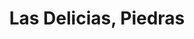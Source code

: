 ---
title: Las Delicias, Piedras
nombre_comunidad: Las Delicias, Piedras
municipio: Tarazá
departamento: Antioquia
descripcion: >-
  Las Delicias Piedras se encuentra ubicada en la llamada troncal de occidente a
  cinco minutos del Municipio de Tarazá. 

  Una parte de a población vive en en centro poblado y otras al borde de
  carretera.  A pesar de ello, logran llegar a las familias que no estan en el
  centro poblado con información e involucran a los habitantes en diferentes
  iniciativas de la junta. Esto evidencia que hay un nivel de cohesión
  comunitaria significativo, en tanto, promueven el sentido de pertenencia con
  la vereda. 

  La pandemia del covid-19 y las contingencias ocasionadas por la hidroeléctrica
  han afectado a la población en general dando lugar a la zozobra. 
num_personas: 1000
num_familias: 200
min_distancia_casco_urbano: 10
km_distancia_casco_urbano: 5
vias_acceso: >-
  Vía terrestre de Medellín, por la vía a la costa Atlántica, a 10 minutos antes
  de casco urbano de Tarazá. La caseta comunal se encuentra  a 3 minutos de la
  troncal. 
infraestructura_comunitaria:
  - |-
    * Caseta comunitaria
     * Parroquia
     * Institución educativa  de preescolar  hasta 10° (300 estudiantes aproximadamente) y jornadas sabatinas
    * Puesto de salud (médico va cada 15 días)
    * Cancha  futbol
    * Lugares turísticos
notas_infraestructura_comunitaria: null
liderazgo_comunidad:
  - >-
    Es una comunidad con liderazgo importantes.

    Liderazgo tradicional:  este tipo de líder guía a las personas a realizar
    tareas para las cuales ellas mismas no harían por cuenta propia
  - ' por ejemplo: participar en actividades'
  - >2-
     gestionar espacios y recursos.
    Liderazgo de mujeres: se identificaron mujeres de la comunidad que trabajan
    o han realizado acciones para fortalecer el bienestar comunitario
  - |2-
     es el caso de expresidentas de la JAC de los barrios y la actual líder encargada del adulto mayor. También en este rol esta la cacica del resguardo indígena y la presidenta del concejo comunitario.
    Existen liderazgos masculinos como el presidente de JAC
  - >2-
     secretarios y sabios del resguardo indígena.
    Con respecto a los jóvenes existe un líder comunitario encargado del trabajo
    con esta población.
inclusion_diversidad_genero: >-
  Población multicultural donde se evidencian relaciones interétnicas,. En el
  mismo territorio confluye población afrodescendiente, población indígena Zenú
  y población campesina.

  Se evidencia una población joven activa organizada y con capacidad de
  autogestión.

  Las mujeres se destacan por agruparse en asociaciones productivas y que van en
  linea de la seguridad alimentaria y el cuidado del territorio.
comentarios_conectividad: |-
  Acceso las señales de todos los operadores. 
  Internet en  la Institución Educativa.
punto_SOLE: Caseta Comunal
comentarios_punto_SOLE: []
ppales_actividades_economicas_vocacion_productiva:
  - Su economía está basada en la agricultura
  - ' ganadería'
  - ' minería'
  - ' especies menores (avicultura) y piscicultura.'
comentarios_ppales_actividades_economicas_vocacion_productiva: null
comunidad_sostenible_uso_suelo: Suelo con vocación agropecuaria y minería.
org_con_proyeccion: []
servicios_publicos_comunidades_focalizadas: []
comunidades_focalizadas_educacion_infraestructura_educativa: []
comunidades_focalizadas_practicas_organizativas: []
conectividad_minima: Regular
iniciativas_priorizadas: []
org_focalizada: []
riesgo: null
otros_programas_USAID:
  - Programa Jovenes resilientes ACDIVOCA
alianzas_colaboradores: []
posibilidad_iniciativas_conjuntas_aliados_2: []
actividades_ocio:
  - Torneos de futbol
  - ' fiestas patronales Perpetuó Socorro'
  - ' Virgen del Carmen'
  - ' San Isidro'
  - ' fiesta popular'
  - ' herencia paisa.'
medios_comunicacion_narrativas_locales:
  - Cáceres Stereo
  - " Radio \t\nRed de comunicaciones Bajo Cauca- Semillero El Jardín\t"
num_visitas_realizadas: null
num_diagnosticos_rurales_participativos_realizados: null
infraestructura_salud_atencion_psicosocial:
  - >-
    El corregimiento cuenta con un centro de salud que tiene enfermera
    permanente y brinda servicios primarios en salud.

    Los habitantes tienen como ruta de atención primero asistir a los servicios
    de consulta externa del hospital de Cáceres
  - >2-
     para ser evaluados y remitidos a los especialistas requeridos. Luego de la remisión a los pacientes se les asignan citas en las ciudades de Medellín y Montería.
    En el momento no hay programas o acciones enfocadas a la atención
    psicosocial.
notas_infraestructura_salud_atencion_psicosocial: null
num_visitas_predio: null
url: /comunidad-focalizada/las-delicias-piedras
layout: single
download_file: /reportes/las-delicias-piedras.pdf

---